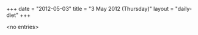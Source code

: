 +++
date = "2012-05-03"
title = "3 May 2012 (Thursday)"
layout = "daily-diet"
+++

<p>&lt;no entries&gt;</p>